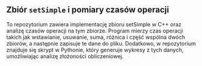 ## Zbiór `setSimple` i pomiary czasów operacji
To repozytorium zawiera implementację zbioru setSimple w C++ oraz analizę czasów operacji na tym zbiorze. Program mierzy czas operacji takich jak wstawianie, usuwanie, suma, różnica i część wspólna dwóch zbiorów, a następnie zapisuje te dane do pliku. Dodatkowo, w repozytorium znajduje się skrypt w Pythonie, który generuje wykresy z tych danych, umożliwiając analizę złożoności obliczeniowej.
